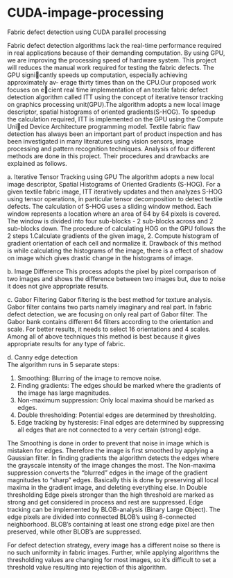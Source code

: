 # CUDA-impage-processing
Fabric defect detection using CUDA parallel processing

Fabric defect detection algorithms lack the real-time performance required in real applications because of their demanding computation. By using GPU, we are improving the processing speed of hardware system. This project will reduces the manual work required for testing the fabric defects. The GPU signicantly speeds up computation, especially achieving approximately av- erage thirty times than on the CPU.Our proposed work focuses on ecient real time implementation of an textile fabric defect detection algorithm called ITT using the concept of iterative tensor tracking on graphics processing unit(GPU).The algorithm adopts a new local image descriptor, spatial histograms of oriented gradients(S-HOG). To speedup the calculation required, ITT is implemented on the GPU using the Compute Unied Device Architecture programming model.
Textile fabric flaw detection has always been an important part of product inspection and has been investigated in many literatures using vision sensors, image processing and pattern recognition techniques. Analysis of four different methods are done in this project. Their procedures and drawbacks are explained as follows.

a. Iterative Tensor Tracking using GPU
		The algorithm adopts a new local image descriptor, Spatial Histograms of Oriented Gradients (S-HOG). For a given textile fabric image, ITT iteratively updates and then analyzes S-HOG using tensor operations, in particular tensor decomposition to detect textile defects. The calculation of S-HOG uses a sliding window method. Each window represents a location where an area of 64 by 64 pixels is covered. The window is divided into four sub-blocks - 2 sub-blocks across and 2 sub-blocks down. The procedure of calculating HOG on the GPU follows the 2 steps 
          1.Calculate gradients of the given image,
          2. Compute histogram of gradient orientation of each cell and normalize it.
    Drawback of this method is while calculating the histograms of the image, there is a effect of shadow on image which gives drastic change in the histograms of image.
            
b. Image Difference
   This process adopts the pixel by pixel comparison of two images and shows the difference between two images but, due to noise it does not give appropriate results.

c. Gabor Filtering 
   Gabor filtering is the best method for texture analysis. Gabor filter contains two parts namely imaginary and real part. In fabric defect detection, we are focusing on only real part of Gabor filter. The Gabor bank contains different 64 filters according to the orientation and scale. For better results, it needs to select 16 orientations and 4 scales. Among all of above techniques this method is best because it gives appropriate results for any type of fabric.

d. Canny edge detection  
      The algorithm runs in 5 separate steps:
1. Smoothing: Blurring of the image to remove noise.
2. Finding gradients: The edges should be marked where the gradients of the image has large magnitudes.
3. Non-maximum suppression: Only local maxima should be marked as edges.
4. Double thresholding: Potential edges are determined by thresholding.
5. Edge tracking by hysteresis: Final edges are determined by suppressing all edges that are not connected to a very certain (strong) edge.

The Smoothing is done in order to prevent that noise in image which is mistaken for edges. Therefore the image is first smoothed by applying a Gaussian filter. In finding gradients the algorithm detects the edges where the grayscale intensity of the image changes the most. The Non-maxima suppression converts the “blurred” edges in the image of the gradient magnitudes to “sharp” edges. Basically this is done by preserving all local maxima in the gradient image, and deleting everything else. In Double thresholding Edge pixels stronger than the high threshold are marked as strong and get considered in process and rest are suppressed. Edge tracking can be implemented by BLOB-analysis (Binary Large Object). The edge pixels are divided into connected BLOB’s using 8-connected neighborhood. BLOB’s containing at least one strong edge pixel are then preserved, while other BLOB’s are suppressed.

For defect detection strategy, every image has a different noise so there is no such uniformity in fabric images. Further, while applying algorithms the thresholding values are changing for most images, so it’s difficult to set a threshold value resulting into rejection of this algorithm.


